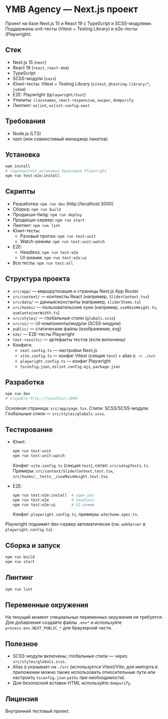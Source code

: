 # YMB Agency — Next.js проект

Проект на базе Next.js 15 и React 19 с TypeScript и SCSS-модулями. Поддержаны unit-тесты (Vitest + Testing Library) и e2e-тесты (Playwright).

## Стек

- Next.js 15 (`next`)
- React 19 (`react`, `react-dom`)
- TypeScript
- SCSS-модули (`sass`)
- Юнит-тесты: Vitest + Testing Library (`vitest`, `@testing-library/*`, `jsdom`)
- E2E: Playwright (`@playwright/test`)
- Утилиты: `classnames`, `react-responsive`, `swiper`, `dompurify`
- Линтинг: `eslint`, `eslint-config-next`

## Требования

- Node.js (LTS)
- npm (или совместимый менеджер пакетов)

## Установка

```bash
npm install
# (однократно) установка браузеров Playwright
npm run test:e2e:install
```

## Скрипты

- Разработка: `npm run dev` (http://localhost:3000)
- Сборка: `npm run build`
- Продакшн-билд: `npm run deploy`
- Продакшн-сервер: `npm run start`
- Линтинг: `npm run lint`
- Юнит-тесты:
  - Разовый прогон: `npm run test:unit`
  - Watch-режим: `npm run test:unit:watch`
- E2E:
  - Headless: `npm run test:e2e`
  - UI-режим: `npm run test:e2e:ui`
- Все тесты: `npm run test:all`

## Структура проекта

- `src/app/` — маршрутизация и страницы Next.js App Router
- `src/context/` — контексты React (например, `SliderContext.tsx`)
- `src/data/` — данные/константы (например, `sliderItems.ts`)
- `src/hooks/` — пользовательские хуки (например, `useMainHeight.ts`, `useContainerWidth.ts`)
- `src/styles/` — глобальные стили (`globals.scss`)
- `src/ui/` — UI-компоненты/модули (SCSS-модули)
- `public/` — статические файлы (изображения, svg)
- `e2e/` — E2E-тесты Playwright
- `test-results/` — артефакты тестов (если включены)
- Конфиги:
  - `next.config.ts` — настройки Next.js
  - `vite.config.ts` — конфиг Vitest (секция `test`) + alias `@ -> ./src`
  - `playwright.config.ts` — конфиг Playwright
  - `tsconfig.json`, `eslint.config.mjs`, `package.json`

## Разработка

```bash
npm run dev
# откройте http://localhost:3000
```

Основная страница: `src/app/page.tsx`. Стили: SCSS/SCSS-модули. Глобальные стили — `src/styles/globals.scss`.

## Тестирование

- Юнит:
  ```bash
  npm run test:unit
  npm run test:unit:watch
  ```
  Конфиг: `vite.config.ts` (секция `test`), сетап: `src/setupTests.ts`.
  Примеры: `src/context/SliderContext.test.tsx`, `src/hooks/__tests__/useMainHeight.test.tsx`.

- E2E:
  ```bash
  npm run test:e2e:install  # один раз
  npm run test:e2e          # headless
  npm run test:e2e:ui       # UI-режим
  ```
  Конфиг: `playwright.config.ts`, примеры: `e2e/home.spec.ts`.

Playwright поднимет dev-сервер автоматически (см. `webServer` в `playwright.config.ts`).

## Сборка и запуск

```bash
npm run build
npm run start
```

## Линтинг

```bash
npm run lint
```

## Переменные окружения

На текущий момент специальных переменных окружения не требуется. Для добавления создайте файлы `.env*` и используйте `process.env.NEXT_PUBLIC_*` для браузерной части.

## Полезное

- SCSS-модули включены; глобальные стили — через `src/styles/globals.scss`.
- Alias `@` указывает на `./src` (используется Vitest/Vite; для импорта в приложении можно также использовать относительные пути или настроить `tsconfig.json` `paths` при необходимости).
- Для безопасной вставки HTML используйте `dompurify`.

## Лицензия

Внутренний тестовый проект.
